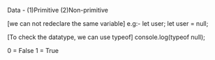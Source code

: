 Data - (1)Primitive (2)Non-primitive

[we can not redeclare the same variable] e.g:- let user; let user = null;

[To check the datatype, we can use typeof]
console.log(typeof null);

0 = False 1 = True
